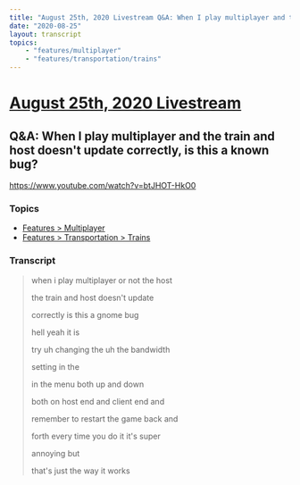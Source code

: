 ```yaml
---
title: "August 25th, 2020 Livestream Q&A: When I play multiplayer and the train and host doesn't update correctly, is this a known bug?"
date: "2020-08-25"
layout: transcript
topics:
    - "features/multiplayer"
    - "features/transportation/trains"
---
```

# [August 25th, 2020 Livestream](../2020-08-25.md)
## Q&A: When I play multiplayer and the train and host doesn't update correctly, is this a known bug?
https://www.youtube.com/watch?v=btJHOT-HkO0

### Topics
* [Features > Multiplayer](../topics/features/multiplayer.md)
* [Features > Transportation > Trains](../topics/features/transportation/trains.md)

### Transcript

> when i play multiplayer or not the host
>
> the train and host doesn't update
>
> correctly is this a gnome bug
>
> hell yeah it is
>
> try uh changing the uh the bandwidth
>
> setting in the
>
> in the menu both up and down
>
> both on host end and client end and
>
> remember to restart the game back and
>
> forth every time you do it it's super
>
> annoying but
>
> that's just the way it works
>
